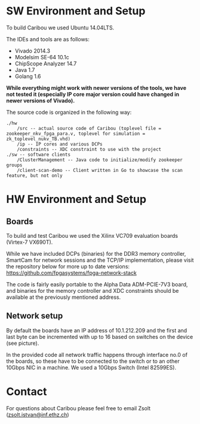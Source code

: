 SW Environment and Setup
========================

To build Caribou we used Ubuntu 14.04LTS. 

The IDEs and tools are as follows:
* Vivado 2014.3
* Modelsim SE-64 10.1c
* ChipScope Analyzer 14.7
* Java 1.7
* Golang 1.6

**While everything might work with newer versions of the tools, we have not tested it (especially IP core major version could have changed in newer versions of Vivado).**

The source code is organized in the following way:

	./hw 
	    /src -- actual source code of Caribou (toplevel file = zookeeper_nkv_fpga_para.v, toplevel for simulation = zk_toplevel_nukv_TB.vhd)
	    /ip -- IP cores and various DCPs
	    /constraints -- XDC constraint to use with the project
	./sw -- software clients
	    /ClusterManagement -- Java code to initialize/modify zookeeper groups
	    /client-scan-demo -- Client written in Go to showcase the scan feature, but not only


HW Environment and Setup
========================

Boards
------

To build and test Caribou we used the Xilinx VC709 evaluation boards (Virtex-7 VX690T). 

While we have included DCPs (binaries) for the DDR3 memory controller, SmartCam for network sessions and the TCP/IP implementation, please visit the repository below for more up to date versions:
https://github.com/fpgasystems/fpga-network-stack

The code is fairly easily portable to the Alpha Data ADM-PCIE-7V3 board, and binaries for the memory controller and XDC constraints should be available at the previously mentioned address.

Network setup
-------------

By default the boards have an IP address of 10.1.212.209 and the first and last byte can be incremented with up to 16 based on switches on the device (see picture).

In the provided code all network traffic happens through interface no.0 of the boards, so these have to be connected to the switch or to an other 10Gbps NIC in a machine. We used a 10Gbps Switch (Intel 82599ES). 


Contact
=======
For questions about Caribou please feel free to email Zsolt (zsolt.istvan@inf.ethz.ch)



